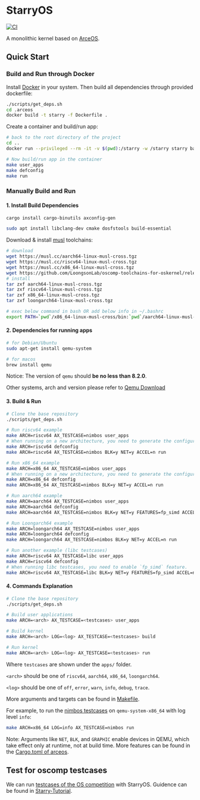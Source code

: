 # StarryOS

[![CI](https://github.com/arceos-org/starry-next/actions/workflows/ci.yml/badge.svg?branch=main)](https://github.com/arceos-org/starry-next/actions/workflows/ci.yml)

A monolithic kernel based on [ArceOS](https://github.com/arceos-org/arceos).


## Quick Start

### Build and Run through Docker
Install [Docker](https://www.docker.com/) in your system.
Then build all dependencies through provided dockerfile:

```bash
./scripts/get_deps.sh
cd .arceos
docker build -t starry -f Dockerfile .
```


Create a container and build/run app:
```bash
# back to the root directory of the project
cd ..
docker run --privileged --rm -it -v $(pwd):/starry -w /starry starry bash

# Now build/run app in the container
make user_apps
make defconfig
make run
```

### Manually Build and Run

#### 1. Install Build Dependencies

```bash
cargo install cargo-binutils axconfig-gen

sudo apt install libclang-dev cmake dosfstools build-essential
```

Download & install [musl](https://musl.cc) toolchains:

```bash
# download
wget https://musl.cc/aarch64-linux-musl-cross.tgz
wget https://musl.cc/riscv64-linux-musl-cross.tgz
wget https://musl.cc/x86_64-linux-musl-cross.tgz
wget https://github.com/LoongsonLab/oscomp-toolchains-for-oskernel/releases/download/loongarch64-linux-musl-cross-gcc-13.2.0/loongarch64-linux-musl-cross.tgz
# install
tar zxf aarch64-linux-musl-cross.tgz
tar zxf riscv64-linux-musl-cross.tgz
tar zxf x86_64-linux-musl-cross.tgz
tar zxf loongarch64-linux-musl-cross.tgz

# exec below command in bash OR add below info in ~/.bashrc
export PATH=`pwd`/x86_64-linux-musl-cross/bin:`pwd`/aarch64-linux-musl-cross/bin:`pwd`/riscv64-linux-musl-cross/bin:`pwd`/loongarch64-linux-musl-cross/bin:$PATH
```

#### 2. Dependencies for running apps

```bash
# for Debian/Ubuntu
sudo apt-get install qemu-system
```

```bash
# for macos
brew install qemu
```

Notice: The version of `qemu` should **be no less than 8.2.0**.

Other systems, arch and version please refer to [Qemu Download](https://www.qemu.org/download/#linux)

#### 3. Build & Run

```bash
# Clone the base repository
./scripts/get_deps.sh

# Run riscv64 example
make ARCH=riscv64 AX_TESTCASE=nimbos user_apps
# When running on a new architecture, you need to generate the configuration file again.
make ARCH=riscv64 defconfig
make ARCH=riscv64 AX_TESTCASE=nimbos BLK=y NET=y ACCEL=n run

# Run x86_64 example
make ARCH=x86_64 AX_TESTCASE=nimbos user_apps
# When running on a new architecture, you need to generate the configuration file again.
make ARCH=x86_64 defconfig
make ARCH=x86_64 AX_TESTCASE=nimbos BLK=y NET=y ACCEL=n run

# Run aarch64 example
make ARCH=aarch64 AX_TESTCASE=nimbos user_apps
make ARCH=aarch64 defconfig
make ARCH=aarch64 AX_TESTCASE=nimbos BLK=y NET=y FEATURES=fp_simd ACCEL=n run

# Run Loongarch64 example
make ARCH=loongarch64 AX_TESTCASE=nimbos user_apps
make ARCH=loongarch64 defconfig
make ARCH=loongarch64 AX_TESTCASE=nimbos BLK=y NET=y ACCEL=n run

# Run another example (libc testcases)
make ARCH=riscv64 AX_TESTCASE=libc user_apps
make ARCH=riscv64 defconfig
# When running libc testcases, you need to enable `fp_simd` feature.
make ARCH=riscv64 AX_TESTCASE=libc BLK=y NET=y FEATURES=fp_simd ACCEL=n run
```

#### 4. Commands Explanation

```bash
# Clone the base repository
./scripts/get_deps.sh

# Build user applications
make ARCH=<arch> AX_TESTCASE=<testcases> user_apps

# Build kernel
make ARCH=<arch> LOG=<log> AX_TESTCASE=<testcases> build

# Run kernel
make ARCH=<arch> LOG=<log> AX_TESTCASE=<testcases> run
```

Where `testcases` are shown under the `apps/` folder.

`<arch>` should be one of `riscv64`, `aarch64`, `x86_64`, `loongarch64`.

`<log>` should be one of `off`, `error`, `warn`, `info`, `debug`, `trace`.

More arguments and targets can be found in [Makefile](./Makefile).

For example, to run the [nimbos testcases](apps/nimbos/) on `qemu-system-x86_64` with log level `info`:

```bash
make ARCH=x86_64 LOG=info AX_TESTCASE=nimbos run
```

Note: Arguments like `NET`, `BLK`, and `GRAPHIC` enable devices in QEMU, which take effect only at runtime, not at build time. More features can be found in the [Cargo.toml of arceos](https://github.com/oscomp/arceos/blob/main/ulib/axstd/Cargo.toml).

## Test for oscomp testcases

We can run [testcases of the OS competition](https://github.com/oscomp/testsuits-for-oskernel/tree/pre-2025) with StarryOS. Guidence can be found in [Starry-Tutorial](https://azure-stars.github.io/Starry-Tutorial-Book/ch01-04.html#在-os-比赛上测试-starry).
